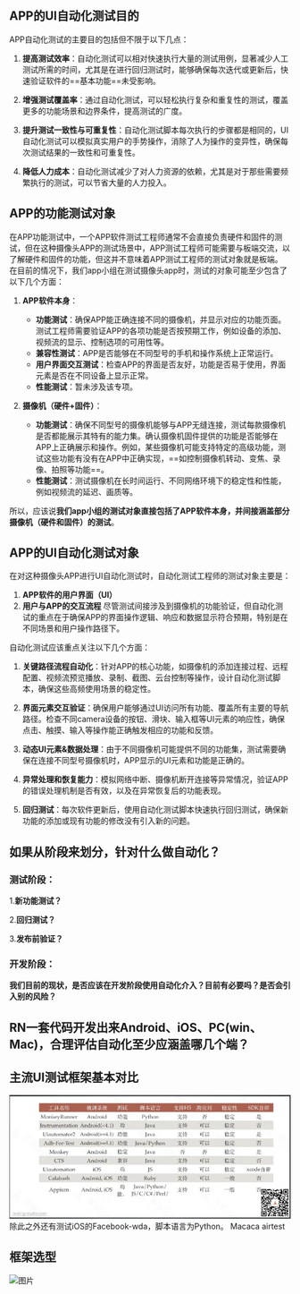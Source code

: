 ## APP的UI自动化测试目的
APP自动化测试的主要目的包括但不限于以下几点：

1. **提高测试效率**：自动化测试可以相对快速执行大量的测试用例，显著减少人工测试所需的时间，尤其是在进行回归测试时，能够确保每次迭代或更新后，快速验证软件的==基本功能==未受影响。

2. **增强测试覆盖率**：通过自动化测试，可以轻松执行复杂和重复性的测试，覆盖更多的功能场景和边界条件，提高测试的广度。

3. **提升测试一致性与可重复性**：自动化测试脚本每次执行的步骤都是相同的，UI自动化测试可以模拟真实用户的手势操作，消除了人为操作的变异性，确保每次测试结果的一致性和可重复性。

4. **降低人力成本**：自动化测试减少了对人力资源的依赖，尤其是对于那些需要频繁执行的测试，可以节省大量的人力投入。


## APP的功能测试对象
在APP功能测试中，一个APP软件测试工程师通常不会直接负责硬件和固件的测试，但在这种摄像头APP的测试场景中，APP测试工程师可能需要与板端交流，以了解硬件和固件的功能，但这并不意味着APP测试工程师的测试对象就是板端。
在目前的情况下，我们app小组在测试摄像头app时，测试的对象可能至少包含了以下几个方面：

1. **APP软件本身**：
    - **功能测试**：确保APP能正确连接不同的摄像机，并显示对应的功能页面。测试工程师需要验证APP的各项功能是否按预期工作，例如设备的添加、视频流的显示、控制选项的可用性等。
    - **兼容性测试**：APP是否能够在不同型号的手机和操作系统上正常运行。
    - **用户界面交互测试**：检查APP的界面是否友好，功能是否易于使用，界面元素是否在不同设备上显示正常。
    - **性能测试**：暂未涉及该专项。

2. **摄像机（硬件+固件）**：
    - **功能测试**：确保不同型号的摄像机能够与APP无缝连接，测试每款摄像机是否都能展示其特有的能力集。确认摄像机固件提供的功能是否能够在APP上正确展示和操作。例如，某些摄像机可能支持特定的高级功能，测试这些功能有没有在APP中正确实现，==如控制摄像机转动、变焦、录像、拍照等功能==。
    - **性能测试**：测试摄像机在长时间运行、不同网络环境下的稳定性和性能，例如视频流的延迟、画质等。

所以，应该说**我们app小组的测试对象直接包括了APP软件本身，并间接涵盖部分摄像机（硬件和固件）的测试**。

## APP的UI自动化测试对象
在对这种摄像头APP进行UI自动化测试时，自动化测试工程师的测试对象主要是：
1. **APP软件的用户界面（UI）**
2. **用户与APP的交互流程**
尽管测试间接涉及到摄像机的功能验证，但自动化测试的重点在于确保APP的界面操作逻辑、响应和数据显示符合预期，特别是在不同场景和用户操作路径下。

自动化测试应该重点关注以下几个方面：

1. **关键路径流程自动化**：针对APP的核心功能，如摄像机的添加连接过程、远程配置、视频流预览播放、录制、截图、云台控制等操作，设计自动化测试脚本，确保这些高频使用场景的稳定性。

2. **界面元素交互验证**：确保用户能够通过UI访问所有功能、覆盖所有主要的导航路径。检查不同camera设备的按钮、滑块、输入框等UI元素的响应性，确保点击、触摸、输入等操作能正确触发相应的功能和反馈。

3. **动态UI元素&数据处理**：由于不同摄像机可能提供不同的功能集，测试需要确保在连接不同型号摄像机时，APP显示的UI元素和功能是正确的。

4. **异常处理和恢复能力**：模拟网络中断、摄像机断开连接等异常情况，验证APP的错误处理机制是否有效，以及在异常恢复后的功能表现。

5. **回归测试**：每次软件更新后，使用自动化测试脚本快速执行回归测试，确保新功能的添加或现有功能的修改没有引入新的问题。

## 如果从阶段来划分，针对什么做自动化？
### 测试阶段：
1.**新功能测试？**

2.**回归测试？**

3.**发布前验证？**

### 开发阶段：
**我们目前的现状，是否应该在开发阶段使用自动化介入？目前有必要吗？是否会引入别的风险？**

## RN一套代码开发出来Android、iOS、PC(win、Mac)，合理评估自动化至少应涵盖哪几个端？


## 主流UI测试框架基本对比
![img.png](apk_pkgs/img.png)
除此之外还有测试iOS的Facebook-wda，脚本语言为Python。
Macaca
airtest

## 框架选型
![图片](https://github.com/huc141/app-uiauto-test-dev/assets/60640326/02ba5c88-b850-4f62-ae42-3b862e99bfc4)

